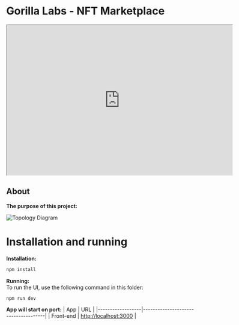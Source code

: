 # Gorilla Labs - NFT Marketplace

<iframe src="https://gorilla-labs-sandbox.org" width="600" height="400">
  <p>Your browser does not support iframes.</p>
</iframe>


## About  
**The purpose of this project:**


![Topology Diagram](...)

# Installation and running

**Installation:**  

```bash
npm install
```

**Running:**  
To run the UI, use the following command in this folder:
```bash
npm run dev
```

**App will start on port:**
| App              | URL                                 |
|------------------|-------------------------------------|
| Front-end | [http://localhost:3000](http://localhost:3000) |






